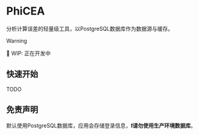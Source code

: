 # PhiCEA

分析计算误差的轻量级工具，以PostgreSQL数据库作为数据源与缓存。

> [!WARNING]
>
> 🚧 WIP: 正在开发中


## 快速开始

TODO

## 免责声明

默认使用PostgreSQL数据库，应用会存储登录信息，**❗请勿使用生产环境数据库**。